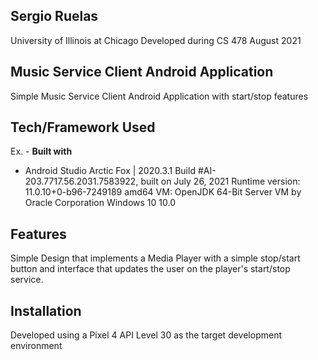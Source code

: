 ## Sergio Ruelas
University of Illinois at Chicago Developed during CS 478 August 2021

## Music Service Client Android Application
Simple Music Service Client Android Application with start/stop features

## Tech/Framework Used
Ex. -
<b>Built with</b>
- Android Studio Arctic Fox | 2020.3.1
Build #AI-203.7717.56.2031.7583922, built on July 26, 2021
Runtime version: 11.0.10+0-b96-7249189 amd64
VM: OpenJDK 64-Bit Server VM by Oracle Corporation
Windows 10 10.0

## Features
Simple Design that implements a Media Player with a simple stop/start button and interface that updates the user on the player's start/stop service.

## Installation
Developed using a Pixel 4 API Level 30 as the target development environment
